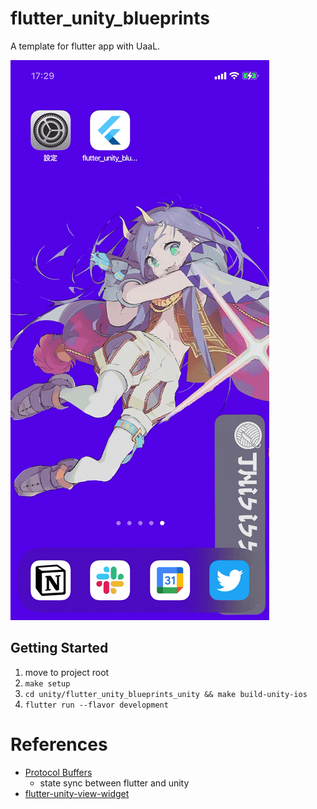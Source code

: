 # flutter_unity_blueprints

A template for flutter app with UaaL.

[![Image from Gyazo](./doc/sample.gif)](https://gyazo.com/17a4ad8ed820a9f994a5add52b85757f)

## Getting Started

1. move to project root
2. `make setup`
3. `cd unity/flutter_unity_blueprints_unity && make build-unity-ios`
4. `flutter run --flavor development`

# References

- [Protocol Buffers](https://protobuf.dev/)
  - state sync between flutter and unity
- [flutter-unity-view-widget](https://github.com/juicycleff/flutter-unity-view-widget/tree/master)